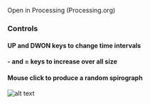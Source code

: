 Open in Processing (Processing.org)

### Controls

####   UP and DWON keys to change time intervals
####   - and = keys to increase over all size
####   Mouse click to produce a random spirograph


![alt text](https://github.com/AmirJahan/Java_Processing_Hypotrochoids_Spirograph/blob/master/Java_Processing_Hypotrochoids_Spirograph.gif?raw=true)
